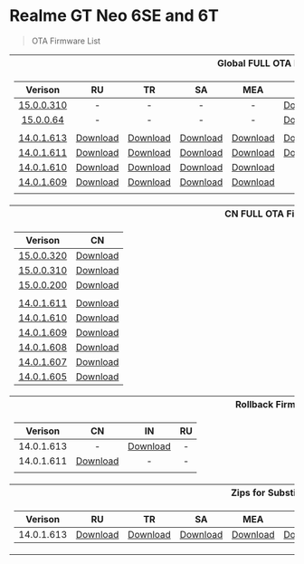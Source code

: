 # Realme GT Neo 6SE and 6T
> OTA Firmware List

<table>
<tr><th>Global FULL OTA Firmware</th></tr>
<tr><td>

|Verison| RU | TR | SA | MEA | IN | EU | TH | LATAM | BR |
| :---: | :---: | :---: | :---: | :---: | :---: | :---: | :---: | :---: | :---: |
| [15.0.0.310]() | - | - | - | - | [Download](https://gauss-otacostmanual-eu.allawnofs.com/remove-656d7325b1aa5b6845ebebd22cd8864f/component-ota/24/11/25/659871b7fd394899bcf99b057fdf5006.zip) | - | - | - | - |
| [15.0.0.64](https://gauss-componentotacostmanual-eu.allawnofs.com/remove-d79b9c576f5fc2d6701d0c600eba9052/component-ota/24/11/08/c21b606a301c460397c95ac67483da3f.html?logoType=1) | - | - | - | - | [Download](https://gauss-otacostmanual-eu.allawnofs.com/remove-d79b9c576f5fc2d6701d0c600eba9052/component-ota/24/11/03/0d0f5dc8078f4022aebb0cf1d2327b81.zip) | - | - | - | - |
| |
| [14.0.1.613](https://gauss-componentotacostmanual-sg.allawnofs.com/remove-fe688bcd3711e7d8b93137c55b42d8e8/component-ota/24/10/21/ee7bc8db3e5d4bc990c40907ff08f3af.html?logoType=1) | [Download](https://gauss-otacostmanual-eu.allawnofs.com/remove-5ccc05b4845960750ca4d7474633df65/component-ota/24/09/29/68ec594fff65469aa861e5b8e7db1e50.zip) | [Download](https://gauss-otacostmanual-sg.allawnofs.com/remove-fe688bcd3711e7d8b93137c55b42d8e8/component-ota/24/09/29/5da5d6f4fc7b4b2cbda6c93ab7725096.zip) | [Download](https://gauss-otacostmanual-eu.allawnofs.com/remove-91dcdaa7ba42aa5371fdde3f72fb6706/component-ota/24/09/29/0c787745be0747018eeaa95c8114ad4d.zip) | [Download](https://gauss-otacostmanual-eu.allawnofs.com/remove-f6ea1826c80630c38fe5b222a7dc0633/component-ota/24/09/29/cd2f7a3b5a3545e29965c26c79af418e.zip) | [Download](https://gauss-otacostmanual-eu.allawnofs.com/remove-07f149e80c7a68dae48f07408ac565a6/component-ota/24/09/29/d2598e9c4f514bb4aa081a81627676b0.zip) | [Download](https://gauss-otacostmanual-in.allawnofs.com/remove-d7ed0514d2f7728833ca9aeb07fa1c5d/component-ota/24/09/29/b599c010f61a4cd9b62f2802adeba7c0.zip) | [Download](https://gauss-otacostmanual-eu.allawnofs.com/remove-91dcdaa7ba42aa5371fdde3f72fb6706/component-ota/24/09/29/0c787745be0747018eeaa95c8114ad4d.zip) | [Download](https://gauss-otacostmanual-eu.allawnofs.com/remove-1381e0e62cb9bff2523d54e2b9566d65/component-ota/24/09/29/ad5fb5cbfeb044e1bf2c94626907c68b.zip) | [Download](https://gauss-otacostmanual-eu.allawnofs.com/remove-ead5b9c50b3fdad084c70b2faa878944/component-ota/24/09/29/a721548cd4794e54b13a1f8b191839aa.zip) |
| [14.0.1.611](https://t.me/gt3neo5hub/138748/162129) | [Download](https://gauss-otacostmanual-in.allawnofs.com/remove-da947fbbb4b03891eee23a750bff5c62/component-ota/24/07/22/09115e245d31456d8b167eb085788d8e.zip) | [Download](https://gauss-totacostmanual-sg.allawnofs.com/remove-3efbb900be775d7e907cc9939903e132/component-ota/24/07/22/10a54ee9f834413cbde75b849c4a0087.zip) | [Download](https://gauss-otacostmanual-eu.allawnofs.com/remove-eb6aa7c6283279a2e9882e4c3eee8b25/component-ota/24/07/22/f380369158b444a687366430dec67ebb.zip) | [Download](https://gauss-otacostmanual-in.allawnofs.com/remove-2a010360c9c06dad27466926f5849c94/component-ota/24/07/22/872921033e324af8b25daafde09a648c.zip) | [Download](https://gauss-otacostmanual-eu.allawnofs.com/remove-4ff5201605d961cca20189039fec156e/component-ota/24/07/22/65d711e780f3464a991814d2e9298c99.zip) | [Download](https://gauss-otacostmanual-in.allawnofs.com/remove-ba49c93f4302f81cec559a49d49d08c0/component-ota/24/07/22/7fb5b01f68ae4cefbae2e56753200828.zip) | - | - | - |
| [14.0.1.610](https://t.me/gt3neo5hub/138748/157630) | [Download](https://gauss-otacostmanual-eu.allawnofs.com/remove-a60653a0b9d09c49ad586ffc400a8477/component-ota/24/07/02/5a8d62d80d6f41199b66ed7609c3b4f9.zip) | [Download](https://gauss-otacostmanual-eu.allawnofs.com/remove-3956ae3bccedd28302ea2516c2e41117/component-ota/24/07/02/e1c9188f1c604fe4bcf2149456f5d6c1.zip) | [Download](https://gauss-otacostmanual-eu.allawnofs.com/remove-019b179619dc72037577984f135355d6/component-ota/24/07/02/b385da1913804d7db2ecb337c006b676.zip) | [Download](https://gauss-otacostmanual-eu.allawnofs.com/remove-c4164a4751ffc8c8d0a7b670908e4c88/component-ota/24/07/02/c071432eef764e5388b498d68f1be3a1.zip) | - | - | - | - | - |
| [14.0.1.609](https://t.me/gt3neo5hub/138748/153741) | [Download](https://gauss-componentotacostmanual-sg.allawnofs.com/remove-d71eb514f86f2f84fda8e0d7475b2bff/component-ota/24/06/25/0724c5fbf50b48a3afcdc404d3de4019.zip) | [Download](https://gauss-otacostmanual-eu.allawnofs.com/remove-44e5748befcd7b479f15a8d9793e0d23/component-ota/24/06/25/bca36b6f69ee49a594ddbb0e973d68b6.zip) | [Download](https://gauss-otacostmanual-eu.allawnofs.com/remove-450b6456830477ae83706980ed64f4ed/component-ota/24/06/25/e4c202f2d31a4b68a04c47241902983a.zip) | [Download](https://gauss-otacostmanual-eu.allawnofs.com/remove-f4c465a1c1740b931defdbc3a44d3984/component-ota/24/06/25/cb12ac6e2cd0434ab55026d26818737c.zip) | - | - | - | - | - |
| |

</td></tr>
<tr><th>CN FULL OTA Firmware</th></tr>
<tr><td>

| Verison | CN |
| :---: | :---: |
| [15.0.0.320]() | [Download](https://gauss-otacostauto-cn.allawnfs.com/remove-b7691869303802a7a1a8b5bf3c475ac4/component-ota/24/11/27/dc7ef74ef881446dba8eeddee81a38ff.zip) |
| [15.0.0.310](https://gauss-compotacostauto-cn.allawnfs.com/remove-cd36a30e9cba2060017e3e9bd97d7cfd/component-ota/24/11/21/43df406136aa4e798e1cbbaadd28b051.html?logoType=1) | [Download](https://gauss-otacostmanual-cn.allawnfs.com/remove-cd36a30e9cba2060017e3e9bd97d7cfd/component-ota/24/11/19/f18f6c6dcdc94e9f8168cc296ea87dd0.zip) |
| [15.0.0.200]() | [Download](https://gauss-otacostmanual-cn.allawnfs.com/remove-8ed5aef0695aa393074070241443ac09/component-ota/24/11/03/f09360a46ee44c4ea510d5b87474857c.zip) |
| |
| [14.0.1.611]() | [Download](https://gauss-otacostmanual-cn.allawnfs.com/remove-8e3bde7d6556db67e25ea3aa6c0c463e/component-ota/24/10/13/dfafc3eda1c5416ca8c6c32bd86b75c4.zip) |
| [14.0.1.610]() | [Download](https://gauss-otacostmanual-cn.allawnfs.com/remove-3b4f0b6910c74129566f604530e7a06f/component-ota/24/09/03/9220fc46964149cc9cfeeb6c35fbd56d.zip) |
| [14.0.1.609]() | [Download](https://gauss-otacostmanual-cn.allawnfs.com/remove-3eceb7f244c55e055d4dde3dd7a986f2/component-ota/24/07/22/978f347edd534e68bfdba9b6aa74c953.zip) |
| [14.0.1.608]() | [Download](https://gauss-otacostmanual-cn.allawnfs.com/remove-4b9f010ddeb824911d7af1addb012a9e/component-ota/24/06/23/3a261158814d4bbc8df31a899d09fe07.zip) |
| [14.0.1.607]() | [Download](https://gauss-otacostmanual-cn.allawnfs.com/remove-6f12fdeca0e06c1b24bf924737c48579/component-ota/24/05/20/1120f6d4c7e74ed294ac2ff2e0fad316.zip) |
| [14.0.1.605]() | [Download](https://gauss-otacostmanual-cn.allawnfs.com/remove-566476aae5c9f84f49a32a6bec90d65b/component-ota/24/04/27/c2f5bba84c424d31927f6030cb97cf5d.zip) |
</td><tr>

<tr><th>Rollback Firmware</th></tr>
<tr><td>

| Verison | CN | IN | RU |
| :---: | :---: | :---: | :---: |
| 14.0.1.613 | - | [Download](https://download.c.realme.com/flash/Rollbackpack/realme_GT6T/504_sign_RMX3853_11_A_OTA_0250_all_WlmdO8_00011011.zip) | - |
| 14.0.1.611 | [Download](https://rbp01.realme.net/GT_Neo6_SE/RMX3850_11_A_OTA_0360_all_ZKHVlX_10010111.zip) | - | - |
| |
</td></tr>

<tr><th>Zips for Substitution</th></tr>
<tr><td>

|Verison| RU | TR | SA | MEA | IN | EU | TH | LATAM | BR |
| :---: | :---: | :---: | :---: | :---: | :---: | :---: | :---: | :---: | :---: |
| 14.0.1.613 | [Download](https://github.com/NeFeroN/Realme-GT-Neo-6SE/releases/download/gl.subs.613/RU_613_Subs.zip) | [Download](https://github.com/NeFeroN/Realme-GT-Neo-6SE/releases/download/gl.subs.613/TR_613_Subs.zip) | [Download](https://github.com/NeFeroN/Realme-GT-Neo-6SE/releases/download/gl.subs.613/SA_TH_613_Subs.zip) | [Download](https://github.com/NeFeroN/Realme-GT-Neo-6SE/releases/download/gl.subs.613/MEA_613_Subs.zip) | [Download](https://github.com/NeFeroN/Realme-GT-Neo-6SE/releases/download/gl.subs.613/IN_613_Subs.zip) | [Download](https://github.com/NeFeroN/Realme-GT-Neo-6SE/releases/download/gl.subs.613/EU_613_Subs.zip) | [Download](https://github.com/NeFeroN/Realme-GT-Neo-6SE/releases/download/gl.subs.613/SA_TH_613_Subs.zip) | [Download](https://github.com/NeFeroN/Realme-GT-Neo-6SE/releases/download/gl.subs.613/LATAM_613_subs.zip) | [Download](https://github.com/NeFeroN/Realme-GT-Neo-6SE/releases/download/gl.subs.613/BR_613_Subs.zip) |
</td></tr> </table>
